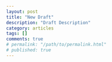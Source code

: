 ```yaml
---
layout: post
title: "New Draft"
description: "Draft Description"
category: articles
tags: []
comments: true
# permalink: "/path/to/permalink.html"
# published: true
---
```

